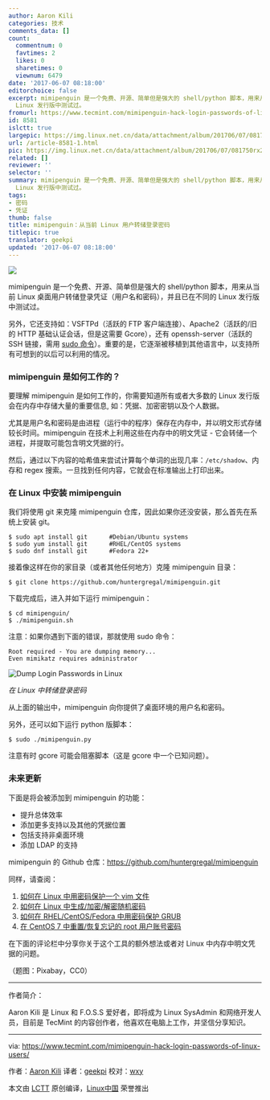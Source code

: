 ```yaml
---
author: Aaron Kili
categories: 技术
comments_data: []
count:
  commentnum: 0
  favtimes: 2
  likes: 0
  sharetimes: 0
  viewnum: 6479
date: '2017-06-07 08:18:00'
editorchoice: false
excerpt: mimipenguin 是一个免费、开源、简单但是强大的 shell/python 脚本，用来从当前 Linux 桌面用户转储登录凭证（用户名和密码），并且已在不同的
  Linux 发行版中测试过。
fromurl: https://www.tecmint.com/mimipenguin-hack-login-passwords-of-linux-users/
id: 8581
islctt: true
largepic: https://img.linux.net.cn/data/attachment/album/201706/07/081750rx207a5nhaa4qv40.jpg
url: /article-8581-1.html
pic: https://img.linux.net.cn/data/attachment/album/201706/07/081750rx207a5nhaa4qv40.jpg.thumb.jpg
related: []
reviewer: ''
selector: ''
summary: mimipenguin 是一个免费、开源、简单但是强大的 shell/python 脚本，用来从当前 Linux 桌面用户转储登录凭证（用户名和密码），并且已在不同的
  Linux 发行版中测试过。
tags:
- 密码
- 凭证
thumb: false
title: mimipenguin：从当前 Linux 用户转储登录密码
titlepic: true
translator: geekpi
updated: '2017-06-07 08:18:00'
---
```


![](https://img.linux.net.cn/data/attachment/album/201706/07/081750rx207a5nhaa4qv40.jpg)


mimipenguin 是一个免费、开源、简单但是强大的 shell/python 脚本，用来从当前 Linux 桌面用户转储登录凭证（用户名和密码），并且已在不同的 Linux 发行版中测试过。


另外，它还支持如：VSFTPd（活跃的 FTP 客户端连接）、Apache2（活跃的/旧的 HTTP 基础认证会话，但是这需要 Gcore），还有 openssh-server（活跃的 SSH 链接，需用 [sudo 命令](https://www.tecmint.com/sudoers-configurations-for-setting-sudo-in-linux/)）。重要的是，它逐渐被移植到其他语言中，以支持所有可想到的以后可以利用的情况。


### mimipenguin 是如何工作的？


要理解 mimipenguin 是如何工作的，你需要知道所有或者大多数的 Linux 发行版会在内存中存储大量的重要信息, 如：凭据、加密密钥以及个人数据。


尤其是用户名和密码是由进程（运行中的程序）保存在内存中，并以明文形式存储较长时间。mimipenguin 在技术上利用这些在内存中的明文凭证 - 它会转储一个进程，并提取可能包含明文凭据的行。


然后，通过以下内容的哈希值来尝试计算每个单词的出现几率：`/etc/shadow`、内存和 regex 搜索。一旦找到任何内容，它就会在标准输出上打印出来。


### 在 Linux 中安装 mimipenguin


我们将使用 git 来克隆 mimipenguin 仓库，因此如果你还没安装，那么首先在系统上安装 git。



```
$ sudo apt install git      #Debian/Ubuntu systems
$ sudo yum install git      #RHEL/CentOS systems
$ sudo dnf install git      #Fedora 22+

```

接着像这样在你的家目录（或者其他任何地方）克隆 mimipenguin 目录：



```
$ git clone https://github.com/huntergregal/mimipenguin.git

```

下载完成后，进入并如下运行 mimipenguin：



```
$ cd mimipenguin/
$ ./mimipenguin.sh 

```

注意：如果你遇到下面的错误，那就使用 sudo 命令：



```
Root required - You are dumping memory...
Even mimikatz requires administrator

```

![Dump Login Passwords in Linux](https://img.linux.net.cn/data/attachment/album/201706/07/081856hei2hruiwnbbwz8j.png)


*在 Linux 中转储登录密码*


从上面的输出中，mimipenguin 向你提供了桌面环境的用户名和密码。


另外，还可以如下运行 python 版脚本：



```
$ sudo ./mimipenguin.py

```

注意有时 gcore 可能会阻塞脚本（这是 gcore 中一个已知问题）。


### 未来更新


下面是将会被添加到 mimipenguin 的功能：


* 提升总体效率
* 添加更多支持以及其他的凭据位置
* 包括支持非桌面环境
* 添加 LDAP 的支持


mimipenguin 的 Github 仓库：<https://github.com/huntergregal/mimipenguin>


同样，请查阅：


1. [如何在 Linux 中用密码保护一个 vim 文件](/article-8547-1.html)
2. [如何在 Linux 中生成/加密/解密随机密码](https://www.tecmint.com/generate-encrypt-decrypt-random-passwords-in-linux/)
3. [如何在 RHEL/CentOS/Fedora 中用密码保护 GRUB](https://www.tecmint.com/password-protect-grub-in-linux/)
4. [在 CentOS 7 中重置/恢复忘记的 root 用户账号密码](/article-8212-1.html)


在下面的评论栏中分享你关于这个工具的额外想法或者对 Linux 中内存中明文凭据的问题。


（题图：Pixabay，CC0）




---


作者简介：


Aaron Kili 是 Linux 和 F.O.S.S 爱好者，即将成为 Linux SysAdmin 和网络开发人员，目前是 TecMint 的内容创作者，他喜欢在电脑上工作，并坚信分享知识。




---


via: <https://www.tecmint.com/mimipenguin-hack-login-passwords-of-linux-users/>


作者：[Aaron Kili](https://www.tecmint.com/author/aaronkili/) 译者：[geekpi](https://github.com/geekpi) 校对：[wxy](https://github.com/wxy)


本文由 [LCTT](https://github.com/LCTT/TranslateProject) 原创编译，[Linux中国](https://linux.cn/) 荣誉推出